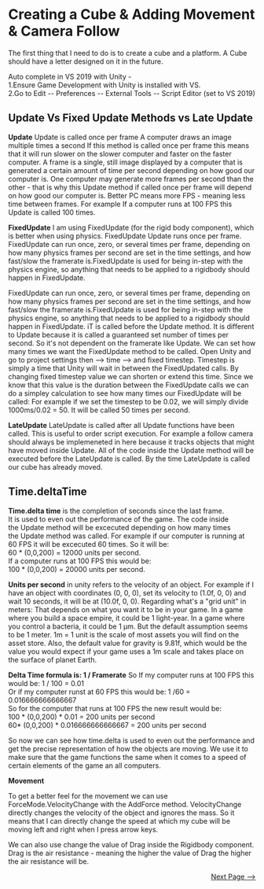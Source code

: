 # Creating a Cube & Adding Movement & Camera Follow 

The first thing that I need to do is to create a cube and a platform. A Cube should have a letter designed on it in the future. 

Auto complete in VS 2019 with Unity -\
1.Ensure Game Development with Unity is installed with VS. \
2.Go to Edit -- Preferences -- External Tools -- Script Editor (set to VS 2019)


## Update Vs Fixed Update Methods vs Late Update 

**Update**
Update is called once per frame
A computer draws an image multiple times a second 
If this method is called once per frame this means that it will run slower
on the slower computer and faster on the faster computer. A frame is a single, still image 
displayed by a computer that is generated a certain amount of time per second 
depending on how good our computer is. One computer may generate more frames per second
than the other - that is why this Update method if called once per frame will depend 
on how good our computer is. Better PC means more FPS - meaning less time between frames. 
For example If a computer runs at 100 FPS this Update is called 100 times. 


**FixedUpdate**
I am using FixedUpdate (for the rigid body component), which is better when using
physics. FixedUpdate Update runs once per frame. FixedUpdate can run once, zero, or several times 
per frame, depending on how many physics frames per second are set in the time settings, 
and how fast/slow the framerate is.FixedUpdate is used for being in-step with the physics engine, 
so anything that needs to be applied to a rigidbody should happen in FixedUpdate.

FixedUpdate can run once, zero, or several times 
per frame, depending on how many physics frames per second are set in the time settings, 
and how fast/slow the framerate is.FixedUpdate is used for being in-step with the physics engine, 
so anything that needs to be applied to a rigidbody should happen in FixedUpdate. iT is called
before the Update method. It is different to Update because it is called a guaranteed set number 
of times per second. So it's not dependent on the framerate like Update. We can
set how many times we want the FixedUpdate method to be called. Open Unity and go to project settings
then --> time --> and fixed timestep. Timestep is simply a time that Unity will wait in between 
the FixedUpdated calls. By changing fixed timestep value we can shorten or extend this time. 
Since we know that this value is the duration between the FixedUpdate calls we can do a simpley calculation
to see how many times our FixedUpdate will be called: For example if we set the timestep to be 0.02, we will simply
divide 1000ms/0.02 = 50. It will be called 50 times per second.

**LateUpdate**
LateUpdate is called after all Update functions have been called. This is useful to 
order script execution. For example a follow camera should always be implemeneted in here
because it tracks objects that might have moved inside Update. All of the code inside the Update method 
will be executed before the LateUpdate is called. By the time LateUpdate is called
our cube has already moved. 




## Time.deltaTime 

**Time.delta time** is the completion of seconds since the last frame.\
It is used to even out the performance of the game. The code inside \
the Update method will be excecuted depending on how many times\
the Update method was called. For example if our computer is running at\
60 FPS it will be excecuted 60 times. So it will be: \
60 * (0,0,200) = 12000 units per second. \
If a computer runs at 100 FPS this would be: \
100 * (0,0,200) = 20000 units per second. 

**Units per second** in unity refers to the velocity of an object. 
For example if I have an object with coordinates (0, 0, 0), 
set its velocity to (1.0f, 0, 0) and wait 10 seconds, 
it will be at (10.0f, 0, 0).
Regarding what's a "grid unit" in meters: That depends on what you want it to be in your game. In a game where you build a space empire, it could be 1 light-year. In a game where you control a bacteria, it could be 1 µm. But the default assumption seems to be 1 meter. 1m = 1 unit is the scale of most assets you will find on the asset store. Also, the default value for gravity is 9.81f, which would be the value you would expect if your game uses a 1m scale and takes place on the surface of planet Earth.



**Delta Time formula is: 1 / Framerate**
So If my computer runs at 100 FPS this would be: 1 / 100 = 0.01\
Or if my computer runst at 60 FPS this would be: 1 /60 = 0.016666666666667\
So for the computer that runs at 100 FPS the new result would be:\
100 * (0,0,200) * 0.01  = 200 units per second\
60* (0,0,200) * 0.016666666666667 = 200 units per second

So now we can see how time.delta is used to even out the performance and 
get the precise representation of how the objects are moving. We use it to make sure
that the game functions the same when it comes to a speed of certain elements of the game an all computers. 

         
**Movement**

To get a better feel for the movement we can use ForceMode.VelocityChange with the AddForce method. 
VelocityChange directly changes the velocity of the object and ignores the mass. So it means that I can directly change the speed at which my cube will be moving left and right when I press arrow keys. 

We can also use change the value of Drag inside the Rigidbody component. Drag is the air resistance - meaning the higher the value of Drag the higher the air resistance will be. 

<div align="right"> 

[Next Page -->](./Piano.md) 

</div>
